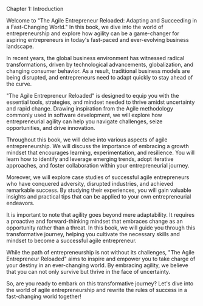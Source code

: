 Chapter 1: Introduction

Welcome to "The Agile Entrepreneur Reloaded: Adapting and Succeeding in a Fast-Changing World." In this book, we dive into the world of entrepreneurship and explore how agility can be a game-changer for aspiring entrepreneurs in today's fast-paced and ever-evolving business landscape.

In recent years, the global business environment has witnessed radical transformations, driven by technological advancements, globalization, and changing consumer behavior. As a result, traditional business models are being disrupted, and entrepreneurs need to adapt quickly to stay ahead of the curve.

"The Agile Entrepreneur Reloaded" is designed to equip you with the essential tools, strategies, and mindset needed to thrive amidst uncertainty and rapid change. Drawing inspiration from the Agile methodology commonly used in software development, we will explore how entrepreneurial agility can help you navigate challenges, seize opportunities, and drive innovation.

Throughout this book, we will delve into various aspects of agile entrepreneurship. We will discuss the importance of embracing a growth mindset that encourages learning, experimentation, and resilience. You will learn how to identify and leverage emerging trends, adopt iterative approaches, and foster collaboration within your entrepreneurial journey.

Moreover, we will explore case studies of successful agile entrepreneurs who have conquered adversity, disrupted industries, and achieved remarkable success. By studying their experiences, you will gain valuable insights and practical tips that can be applied to your own entrepreneurial endeavors.

It is important to note that agility goes beyond mere adaptability. It requires a proactive and forward-thinking mindset that embraces change as an opportunity rather than a threat. In this book, we will guide you through this transformative journey, helping you cultivate the necessary skills and mindset to become a successful agile entrepreneur.

While the path of entrepreneurship is not without its challenges, "The Agile Entrepreneur Reloaded" aims to inspire and empower you to take charge of your destiny in an ever-changing world. By embracing agility, we believe that you can not only survive but thrive in the face of uncertainty.

So, are you ready to embark on this transformative journey? Let's dive into the world of agile entrepreneurship and rewrite the rules of success in a fast-changing world together!
